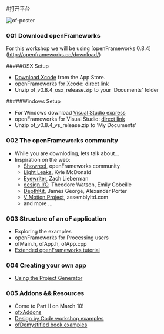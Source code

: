 #打开平台

![of-poster](http://i.imgur.com/FkmOkDU.jpg)

### 001 Download openFrameworks

For this workshop we will be using [openFrameworks 0.8.4] (http://openframeworks.cc/download/) <br/>

#####OSX Setup
- [Download Xcode](https://itunes.apple.com/hk/app/xcode/id497799835?mt=12) from the App Store.<br/>
- openFrameworks for Xcode: [direct link](http://www.openframeworks.cc/versions/v0.8.4/of_v0.8.4_osx_release.zip)
- Unzip of_v0.8.4_osx_release.zip to your 'Documents' folder

#####Windows Setup
- For Windows download [Visual Studio express](http://openframeworks.cc/setup/vs/)<br/>
- openFrameworks for Visual Studio: [direct link](http://www.openframeworks.cc/versions/v0.8.4/of_v0.8.4_vs_release.zip)
- Unzip of_v0.8.4_vs_release.zip to 'My Documents'

### 002 The openFrameworks community
- While you are downloding, lets talk about...
- Inspiration on the web: <br/>
   - [Showreel](https://www.youtube.com/watch?v=6u6IDorMKAs), openFrameworks community <br/>
   - [Light Leaks](https://vimeo.com/66167082), Kyle McDonald <br/>
   - [Eyewriter](http://thesystemis.com/projects/eyewriter/), Zach Lieberman<br/>
   - [design I/O](http://design-io.com), Theodore Watson, Emily Gobeille<br />
   - [DepthKit](http://www.rgbdtoolkit.com), James George, Alexander Porter <br />
   - [V Motion Project](https://vimeo.com/45417241), assemblyltd.com <br />
   - and more ...

### 003 Structure of an oF application

- Exploring the examples
- openFrameworks for Processing users
- ofMain.h, ofApp.h, ofApp.cpp
- [Extended openFrameworks tutorial](http://openframeworks.cc/tutorials/introduction/001_chapter1.html)

### 004 Creating your own app

- [Using the Project Generator](http://www.openframeworks.cc/tutorials/introduction/002_projectGenerator.html)

### 005 Addons && Resources

- Come to Part II on March 10!
- [ofxAddons](http://www.ofxaddons.com/)
- [Design by Code workshop examples](https://github.com/gianordoli/of_course_design_by_code)
- [ofDemystified book examples](https://github.com/firmread/ofDemystified)
